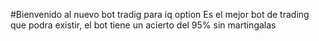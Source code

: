 #Bienvenido al nuevo bot tradig para iq option
Es el mejor bot de trading que podra existir, el bot tiene un acierto del 95% sin martingalas
